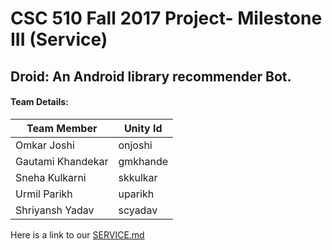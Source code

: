 # CSC 510 Fall 2017 Project- Milestone III (Service)

## Droid: An Android library recommender Bot.


#### Team Details:     

| Team Member   | Unity Id   | 
| ------------- | ------------  | 
| Omkar Joshi | onjoshi |
| Gautami Khandekar | gmkhande | 
| Sneha Kulkarni | skkulkar | 
| Urmil Parikh | uparikh |
| Shriyansh Yadav | scyadav |  


Here is a link to our [SERVICE.md](https://github.ncsu.edu/uparikh/CSC-510-Bot-Controller/blob/master/SERVICE.md)
